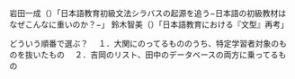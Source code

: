 岩田一成（）「日本語教育初級文法シラバスの起源を追う−日本語の初級教材はなぜこんなに重いのか？−」
鈴木智美（）「日本語教育における『文型』再考」


どういう順番で選ぶ？
　１．大関にのってるもののうち、特定学習者対象のものを抜いたもの
　２．吉岡のリスト、田中のデータベースの両方に乗ってるもの

